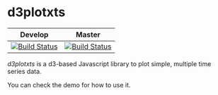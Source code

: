 # d3plotxts

<!-- [![Build Status](https://travis-ci.org/vst/d3plotxts.svg?branch=develop)](https://travis-ci.org/vst/d3plotxts) -->

<table>
  <thead>
    <tr>
      <th>Develop</th>
      <th>Master</th>
    </tr>
  </thead>
  <body>
    <tr>
      <td><a href='https://semaphoreapp.com/vst/d3plotxts'> <img src='https://semaphoreapp.com/api/v1/projects/282fff5c-b1fd-4ba3-9d58-3c3e2f03ef6d/313880/shields_badge.svg' alt='Build Status'></a></td>
      <td><a href='https://semaphoreapp.com/vst/d3plotxts'> <img src='https://semaphoreapp.com/api/v1/projects/282fff5c-b1fd-4ba3-9d58-3c3e2f03ef6d/313882/shields_badge.svg' alt='Build Status'></a></td>
    </tr>
  </tbody>
</table>

*d3plotxts* is a d3-based Javascript library to plot simple, multiple time series data.

You can check the demo for how to use it.
